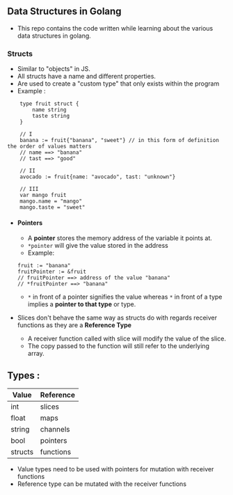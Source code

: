 ## Data Structures in Golang

- This repo contains the code written while learning about the various data structures in golang.

### Structs

- Similar to "objects" in JS.
- All structs have a name and different properties.
- Are used to create a "custom type" that only exists within the program
- Example : 
```
    type fruit struct {
        name string
        taste string
    }

    // I
    banana := fruit{"banana", "sweet"} // in this form of definition the order of values matters
    // name ==> "banana"
    // tast ==> "good"

    // II
    avocado := fruit{name: "avocado", tast: "unknown"}

    // III
    var mango fruit
    mango.name = "mango"
    mango.taste = "sweet"
```

- #### Pointers
    - A __pointer__ stores the memory address of the variable it points at.
    - `*pointer` will give the value stored in the address
    - Example:
    ```
    fruit := "banana"
    fruitPointer := &fruit
    // fruitPointer ==> address of the value "banana"
    // *fruitPointer ==> "banana"
    ```
    - `*` in front of a pointer signifies the value whereas `*` in front of a type implies a __pointer to that type__ or type.

- Slices don't behave the same way as structs do with regards receiver functions as they are a **Reference Type**
    - A receiver function called with slice will modify the value of the slice.
    - The copy passed to the function will still refer to the underlying array.

## Types :

| Value         | Reference     |
| -----------   | ------------  |
| int           | slices        |
| float         | maps          |
| string        | channels      |
| bool          | pointers      |
| structs       | functions     |

* Value types need to be used with pointers for mutation with receiver functions
* Reference type can be mutated with the receiver functions